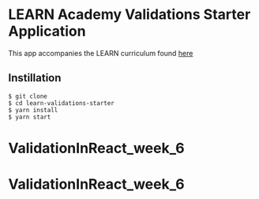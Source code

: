 # LEARN Academy Validations Starter Application

This app accompanies the LEARN curriculum found [here](https://www.learnacademy.org/current-days/529)

## Instillation

```
$ git clone 
$ cd learn-validations-starter
$ yarn install
$ yarn start
```
# ValidationInReact_week_6
# ValidationInReact_week_6
